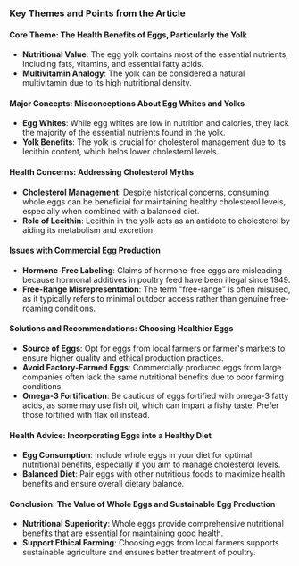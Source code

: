 ### Key Themes and Points from the Article

#### Core Theme: The Health Benefits of Eggs, Particularly the Yolk
- **Nutritional Value**: The egg yolk contains most of the essential nutrients, including fats, vitamins, and essential fatty acids.
- **Multivitamin Analogy**: The yolk can be considered a natural multivitamin due to its high nutritional density.

#### Major Concepts: Misconceptions About Egg Whites and Yolks
- **Egg Whites**: While egg whites are low in nutrition and calories, they lack the majority of the essential nutrients found in the yolk.
- **Yolk Benefits**: The yolk is crucial for cholesterol management due to its lecithin content, which helps lower cholesterol levels.

#### Health Concerns: Addressing Cholesterol Myths
- **Cholesterol Management**: Despite historical concerns, consuming whole eggs can be beneficial for maintaining healthy cholesterol levels, especially when combined with a balanced diet.
- **Role of Lecithin**: Lecithin in the yolk acts as an antidote to cholesterol by aiding its metabolism and excretion.

#### Issues with Commercial Egg Production
- **Hormone-Free Labeling**: Claims of hormone-free eggs are misleading because hormonal additives in poultry feed have been illegal since 1949.
- **Free-Range Misrepresentation**: The term "free-range" is often misused, as it typically refers to minimal outdoor access rather than genuine free-roaming conditions.

#### Solutions and Recommendations: Choosing Healthier Eggs
- **Source of Eggs**: Opt for eggs from local farmers or farmer's markets to ensure higher quality and ethical production practices.
- **Avoid Factory-Farmed Eggs**: Commercially produced eggs from large companies often lack the same nutritional benefits due to poor farming conditions.
- **Omega-3 Fortification**: Be cautious of eggs fortified with omega-3 fatty acids, as some may use fish oil, which can impart a fishy taste. Prefer those fortified with flax oil instead.

#### Health Advice: Incorporating Eggs into a Healthy Diet
- **Egg Consumption**: Include whole eggs in your diet for optimal nutritional benefits, especially if you aim to manage cholesterol levels.
- **Balanced Diet**: Pair eggs with other nutritious foods to maximize health benefits and ensure overall dietary balance.

#### Conclusion: The Value of Whole Eggs and Sustainable Egg Production
- **Nutritional Superiority**: Whole eggs provide comprehensive nutritional benefits that are essential for maintaining good health.
- **Support Ethical Farming**: Choosing eggs from local farmers supports sustainable agriculture and ensures better treatment of poultry.